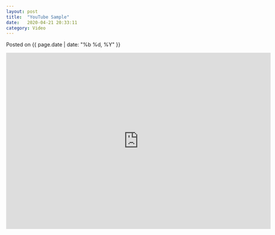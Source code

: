 ```yaml
---
layout: post
title:  "YouTube Sample"
date:   2020-04-21 20:33:11
category: Video
---
```


<p class="meta">Posted on <span class="postdate">{{ page.date | date: "%b %d, %Y" }}</span></p>

<iframe class="madtinker_main" width="720" height="480" src="https://www.youtube.com/embed/y78W8e_zeTg" align="center" frameborder="0" allow="accelerometer; autoplay; encrypted-media; gyroscope; picture-in-picture" allowfullscreen></iframe>
